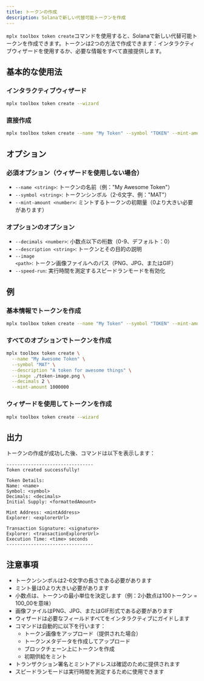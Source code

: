 ```yaml
---
title: トークンの作成
description: Solanaで新しい代替可能トークンを作成
---
```


`mplx toolbox token create`コマンドを使用すると、Solanaで新しい代替可能トークンを作成できます。トークンは2つの方法で作成できます：インタラクティブウィザードを使用するか、必要な情報をすべて直接提供します。

## 基本的な使用法

### インタラクティブウィザード
```bash
mplx toolbox token create --wizard
```

### 直接作成
```bash
mplx toolbox token create --name "My Token" --symbol "TOKEN" --mint-amount 1000000
```

## オプション

### 必須オプション（ウィザードを使用しない場合）
- `--name <string>`: トークンの名前（例："My Awesome Token"）
- `--symbol <string>`: トークンシンボル（2-6文字、例："MAT"）
- `--mint-amount <number>`: ミントするトークンの初期量（0より大きい必要があります）

### オプションのオプション
- `--decimals <number>`: 小数点以下の桁数（0-9、デフォルト：0）
- `--description <string>`: トークンとその目的の説明
- `--image <path>`: トークン画像ファイルへのパス（PNG、JPG、またはGIF）
- `--speed-run`: 実行時間を測定するスピードランモードを有効化

## 例

### 基本情報でトークンを作成
```bash
mplx toolbox token create --name "My Token" --symbol "TOKEN" --mint-amount 1000000
```

### すべてのオプションでトークンを作成
```bash
mplx toolbox token create \
  --name "My Awesome Token" \
  --symbol "MAT" \
  --description "A token for awesome things" \
  --image ./token-image.png \
  --decimals 2 \
  --mint-amount 1000000
```

### ウィザードを使用してトークンを作成
```bash
mplx toolbox token create --wizard
```

## 出力

トークンの作成が成功した後、コマンドは以下を表示します：
```
--------------------------------
Token created successfully!

Token Details:
Name: <name>
Symbol: <symbol>
Decimals: <decimals>
Initial Supply: <formattedAmount>

Mint Address: <mintAddress>
Explorer: <explorerUrl>

Transaction Signature: <signature>
Explorer: <transactionExplorerUrl>
Execution Time: <time> seconds
--------------------------------
```

## 注意事項

- トークンシンボルは2-6文字の長さである必要があります
- ミント量は0より大きい必要があります
- 小数点は、トークンの最小単位を決定します（例：2小数点は100トークン = 100_00を意味）
- 画像ファイルはPNG、JPG、またはGIF形式である必要があります
- ウィザードは必要なフィールドすべてをインタラクティブにガイドします
- コマンドは自動的に以下を行います：
  - トークン画像をアップロード（提供された場合）
  - トークンメタデータを作成してアップロード
  - ブロックチェーン上にトークンを作成
  - 初期供給をミント
- トランザクション署名とミントアドレスは確認のために提供されます
- スピードランモードは実行時間を測定するために使用できます